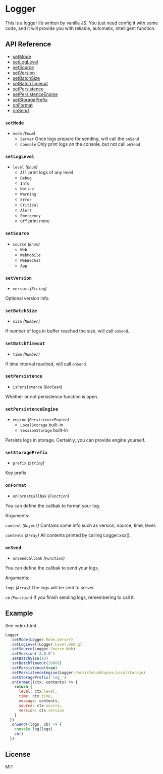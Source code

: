 # Logger
This is a logger lib written by vanilla JS. You just need config it with some code,
and it will provide you with reliable, automatic, intelligent function.

## API Reference

- [setMode](#setMode)
- [setLogLevel](#setLogLevel)
- [setSource](#setSource)
- [setVersion](#setVersion)
- [setBatchSize](#setBatchSize)
- [setBatchTimeout](#setBatchTimeout)
- [setPersistence](#setPersistence)
- [setPersistenceEngine](#setPersistenceEngine)
- [setStoragePrefix](#setStoragePrefix)
- [onFormat](#onFormat)
- [onSend](#onSend)

### `setMode`
+ `mode` *(`Enum`)*
    + `Server` Once logs prepare for sending, will call the `onSend`
    + `Console` Only print logs on the console, but not call `onSend`

### `setLogLevel`
+ `level` *(`Enum`)*
    + `All` print logs of any level
    + `Debug`
    + `Info`
    + `Notice`
    + `Warning`
    + `Error`
    + `Critical`
    + `Alert`
    + `Emergency`
    + `Off` print none

### `setSource`
+ `source` *(`Enum`)*
    + `Web`
    + `WebMobile`
    + `WebWeChat`
    + `App`

### `setVersion`
+ `version` *(`String`)*

Optional version info.

### `setBatchSize`
+ `size` *(`Number`)*

If number of logs in buffer reached the size, will call `onSend`.

### `setBatchTimeout`
+ `time` *(`Number`)*

If time interval reached, will call `onSend`.

### `setPersistence`
+ `isPersistence` *(`Boolean`)*

Whether or not persistence function is open.

### `setPersistenceEngine`
+ `engine` *(`PersistenceEngine`)*
    + `LocalStorage` built-in
    + `SessionStorage` built-in

Persists logs in storage. Certainly, you can provide engine yourself.

### `setStoragePrefix`
+ `prefix` *(`String`)*

Key prefix.

### `onFormat`
+ `onFormatCallbak` *(`Function`)*

You can define the callbak to format your log.

Arguments:
    
`context` *(`Object`)* Contains some info such as version, source, time, level.

`contents` *(`Array`)* All contents printed by calling Logger.xxx().

### `onSend`
+ `onSendCallbak` *(`Function`)*

You can define the callbak to send your logs.

Arguments:

`logs` *(`Array`)* The logs will be sent to server.

`cb` *(`Function`)* If you finish sending logs, remembering to call it.

## Example
See index.html.

```js
Logger
  .setMode(Logger.Mode.Server)
  .setLogLevel(Logger.Level.Debug)
  .setSource(Logger.Source.Web)
  .setVersion('2.0.0')
  .setBatchSize(10)
  .setBatchTimeout(10000)
  .setPersistence(true)
  .setPersistenceEngine(Logger.PersistenceEngine.LocalStorage)
  .setStoragePrefix('log_')
  .onFormat((ctx, contents) => {
    return {
      level: ctx.level,
      time: ctx.time,
      message: contents,
      source: ctx.source,
      version: ctx.version
    }
  })
  .onSend((logs, cb) => {
    console.log(logs)
    cb()
  })
```

## License
MIT


